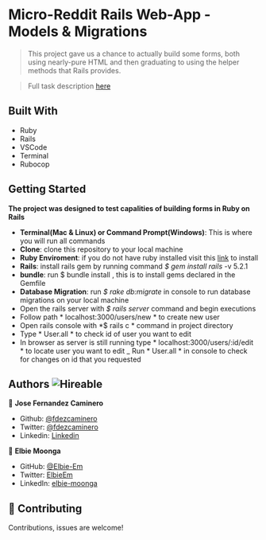 # Micro-Reddit Rails Web-App - Models & Migrations
> This project gave us a chance to actually build some forms, both using nearly-pure HTML and then graduating to using the helper methods that Rails provides.

> Full task description [here](https://www.theodinproject.com/courses/ruby-on-rails/lessons/forms)

## Built With

- Ruby
- Rails
- VSCode
- Terminal
- Rubocop

## Getting Started
**The project was designed to test capalities of building forms in Ruby on Rails**

- **Terminal(Mac & Linux) or Command Prompt(Windows)**: This is where you will run all commands
- **Clone**: clone this repository to your local machine
- **Ruby Enviroment**: if you do not have ruby installed visit this [link](https://www.ruby-lang.org/en/documentation/installation/) to install
- **Rails**: install rails gem by running command *$ gem install rails* -v 5.2.1
- **bundle**: run $ bundle install , this is to install gems declared in the Gemfile
- **Database Migration**: run *$ rake db:migrate* in console to run database migrations on your local machine
- Open the rails server with *$ rails server* command and begin executions
- Follow path * localhost:3000/users/new * to create new user
- Open rails console with *$ rails c * command in project directory
- Type * User.all * to check id of user you want to edit
- In browser as server is still running type * localhost:3000/users/:id/edit * to locate user you want to edit
_ Run * User.all * in console to check for changes on id that you requested

## Authors ![Hireable](https://img.shields.io/badge/HIREABLE-YES-yellowgreen&?style=for-the-badge)

👤 **Jose Fernandez Caminero**
- Github: [@fdezcaminero](https://github.com/fdezcaminero)
- Twitter: [@fdezcaminero](https://twitter.com/fdezcaminero)
- Linkedin: [Linkedin](https://www.linkedin.com/in/fdezcaminero/)

👤 **Elbie Moonga**

- GitHub: [@Elbie-Em](https://github.com/Elbie-em)
- Twitter: [ElbieEm](https://twitter.com/ElbieEm)
- LinkedIn: [elbie-moonga](https://www.linkedin.com/in/elbie-moonga-253bbb12b/)

## 🤝 Contributing

Contributions, issues are welcome!
